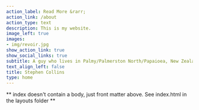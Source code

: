 ```yaml
---
action_label: Read More &rarr;
action_link: /about
action_type: text
description: This is my website.
image_left: true
images:
- img/revoir.jpg
show_action_link: true
show_social_links: true
subtitle: A guy who lives in Palmy/Palmerston North/Papaioea, New Zealand.
text_align_left: false
title: Stephen Collins
type: home
---
```


** index doesn't contain a body, just front matter above.
See index.html in the layouts folder **
